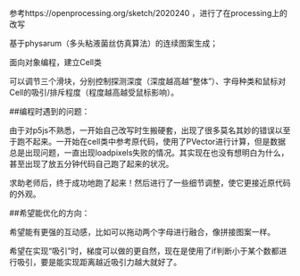 参考https://openprocessing.org/sketch/2020240
，进行了在processing上的改写


基于physarum（多头粘液菌丝仿真算法）的连续图案生成；

面向对象编程，建立Cell类

可以调节三个滑块，分别控制探测深度（深度越高越“整体”）、字母种类和鼠标对Cell的吸引/排斥程度（程度越高越受鼠标影响）。



##编程时遇到的问题：

由于对p5js不熟悉，一开始自己改写时生搬硬套，出现了很多莫名其妙的错误以至于跑不起来。一开始在cell类中参考原代码，使用了PVector进行计算，但是数据总是出现问题，一直出现loadpixels失败的情况。其实现在也没有想明白为什么，甚至出现了放五分钟代码自己跑了起来的状况。

求助老师后，终于成功地跑了起来！然后进行了一些细节调整，使它更接近原代码的外观。



##希望能优化的方向：

希望能有更强的互动感，比如可以拖动两个字母进行融合，像拼接图案一样。

希望在实现“吸引”时，梯度可以做的更自然，现在是使用了if判断小于某个数都进行吸引，要是能实现距离越近吸引力越大就好了。
